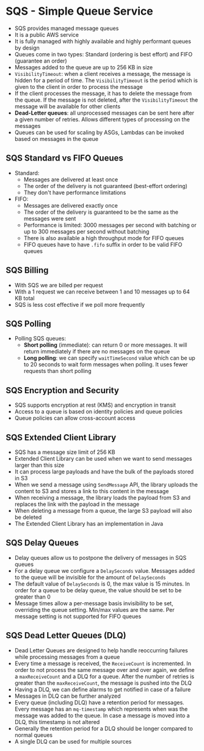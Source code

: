 # SQS - Simple Queue Service

- SQS provides managed message queues
- It is a public AWS service
- It is fully managed with highly available and highly performant queues by design
- Queues come in two types: Standard (ordering is best effort) and FIFO (guarantee an order)
- Messages added to the queue are up to 256 KB in size
- `VisibilityTimeout`: when a client receives a message, the message is hidden for a period of time. The `VisibilityTimeout` is the period which is given to the client in order to process the message
- If the client processes the message, it has to delete the message from the queue. If the message is not deleted, after the `VisibilityTimeout` the message will be available for other clients
- **Dead-Letter queues**: all unprocessed messages can be sent here after a given number of retries. Allows different types of processing on the messages
- Queues can be used for scaling by ASGs, Lambdas can be invoked based on messages in the queue

## SQS Standard vs FIFO Queues

- Standard: 
    - Messages are delivered at least once
    - The order of the delivery is not guaranteed (best-effort ordering)
    - They don't have performance limitations
- FIFO: 
    - Messages are delivered exactly once
    - The order of the delivery is guaranteed to be the same as the messages were sent
    - Performance is limited: 3000 messages per second with batching or up to 300 messages per second without batching
    - There is also available a high throughput mode for FIFO queues
    - FIFO queues have to have `.fifo` suffix in order to be valid FIFO queues

## SQS Billing

- With SQS we are billed per request
- With a 1 request we can receive between 1 and 10 messages up to 64 KB total
- SQS is less cost effective if we poll more frequently

## SQS Polling

- Polling SQS queues:
    - **Short polling** (immediate): can return 0 or more messages. It will return immediately if there are no messages on the queue
    - **Long polling**: we can specify `waitTimeSecond` value which can be up to 20 seconds to wait form messages when polling. It uses fewer requests than short polling

## SQS Encryption and Security

- SQS supports encryption at rest (KMS) and encryption in transit
- Access to a queue is based on identity policies and queue policies
- Queue policies can allow cross-account access

## SQS Extended Client Library

- SQS has a message size limit of 256 KB
- Extended Client Library can be used when we want to send messages larger than this size
- It can process large payloads and have the bulk of the payloads stored in S3
- When we send a message using `SendMessage` API, the library uploads the content to S3 and stores a link to this content in the message
- When receiving a message, the library loads the payload from S3 and replaces the link with the payload in the message
- When deleting a message from a queue, the large S3 payload will also be deleted
- The Extended Client Library has an implementation in Java

## SQS Delay Queues

- Delay queues allow us to postpone the delivery of messages in SQS queues
- For a delay queue we configure a `DelaySeconds` value. Messages added to the queue will be invisible for the amount of `DelaySeconds`
- The default value of `DelaySeconds` is 0, the max value is 15 minutes. In order for a queue to be delay queue, the value should be set to be greater than 0
- Message times allow a per-message basis invisibility to be set, overriding the queue setting. Min/max values are the same. Per message setting is not supported for FIFO queues

## SQS Dead Letter Queues (DLQ)

- Dead Letter Queues are designed to help handle reoccurring failures while processing messages from a queue
- Every time a message is received, the `ReceiveCount` is incremented. In order to not process the same message over and over again, we define a `maxReceiveCount` and a DLQ for a queue. After the number of retries is greater than the `maxReceiveCount`, the message is pushed into the DLQ
- Having a DLQ, we can define alarms to get notified in case of a failure
- Messages in DLQ can be further analyzed
- Every queue (including DLQ) have a retention period for messages. Every message has an `mq-timestamp` which represents when was the message was added to the queue. In case a message is moved into a DLQ, this timestamp is not altered
- Generally the retention period for a DLQ should be longer compared to normal queues
- A single DLQ can be used for multiple sources